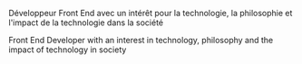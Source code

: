 Développeur Front End avec un intérêt pour la technologie, la philosophie et l'impact de la technologie dans la société

Front End Developer with an interest in technology, philosophy and the impact of technology in society
